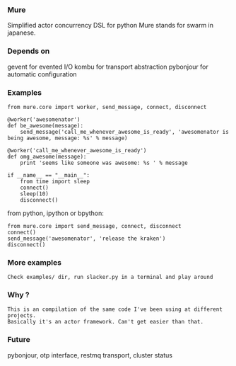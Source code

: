 ### Mure
Simplified actor concurrency DSL for python
Mure stands for swarm in japanese.

### Depends on
gevent for evented I/O
kombu for transport abstraction
pybonjour for automatic configuration

### Examples
    from mure.core import worker, send_message, connect, disconnect

    @worker('awesomenator')
    def be_awesome(message):
        send_message('call_me_whenever_awesome_is_ready', 'awesomenator is being awesome, message: %s' % message)

    @worker('call_me_whenever_awesome_is_ready')
    def omg_awesome(message):
        print 'seems like someone was awesome: %s ' % message

    if __name__ == "__main__":
        from time import sleep
        connect()
        sleep(10)
        disconnect()

from python, ipython or bpython:

    from mure.core import send_message, connect, disconnect
    connect()
    send_message('awesomenator', 'release the kraken')
    disconnect()

### More examples
    Check examples/ dir, run slacker.py in a terminal and play around

### Why ?
    This is an compilation of the same code I've been using at different projects.
    Basically it's an actor framework. Can't get easier than that.

### Future
pybonjour, otp interface, restmq transport, cluster status

